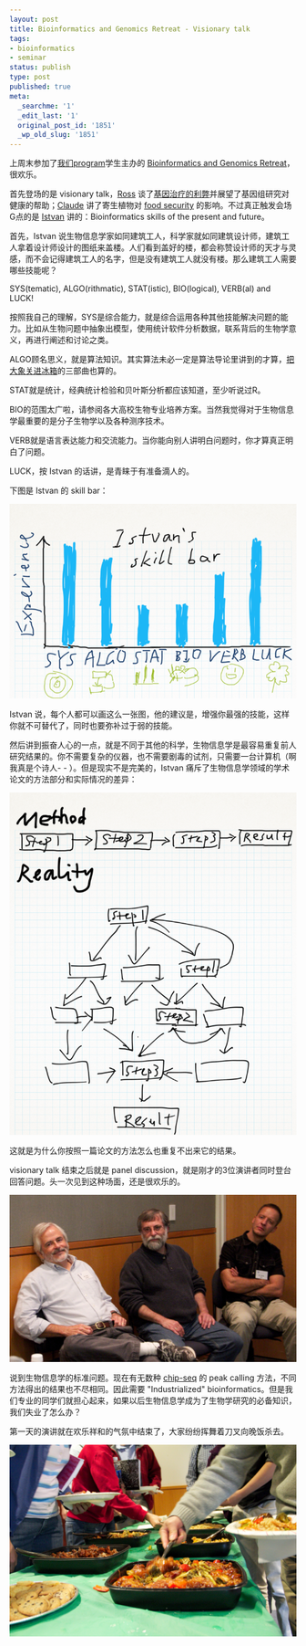 ```yaml
---
layout: post
title: Bioinformatics and Genomics Retreat - Visionary talk
tags:
- bioinformatics
- seminar
status: publish
type: post
published: true
meta:
  _searchme: '1'
  _edit_last: '1'
  original_post_id: '1851'
  _wp_old_slug: '1851'
---
```

上周末参加了<a href="http://www.huck.psu.edu/education/bioinformatics-and-genomics">我们program</a>学生主办的 <a href="http://www.huck.psu.edu/calendar/conferences-and-workshops/2011/bioinformatics-genomics-retreat">Bioinformatics and Genomics Retreat</a>，很欢乐。

首先登场的是 visionary talk，<a href="http://www.bx.psu.edu/~ross/">Ross</a> 谈了<a href="http://www.nature.com/nbt/journal/v29/n2/full/nbt.1769.html">基因治疗的利弊</a>并展望了基因组研究对健康的帮助；<a href="http://depcla4.bio.psu.edu/">Claude</a> 讲了寄生植物对 <a href="http://en.wikipedia.org/wiki/Food_security">food security</a> 的影响。不过真正触发会场G点的是 <a href="http://www.personal.psu.edu/iua1/">Istvan</a> 讲的：Bioinformatics skills of the present and future。

首先，Istvan 说生物信息学家如同建筑工人，科学家就如同建筑设计师，建筑工人拿着设计师设计的图纸来盖楼。人们看到盖好的楼，都会称赞设计师的天才与灵感，而不会记得建筑工人的名字，但是没有建筑工人就没有楼。那么建筑工人需要哪些技能呢？

SYS(tematic), ALGO(rithmatic), STAT(istic), BIO(logical), VERB(al) and LUCK!

按照我自己的理解，SYS是综合能力，就是综合运用各种其他技能解决问题的能力。比如从生物问题中抽象出模型，使用统计软件分析数据，联系背后的生物学意义，再进行阐述和讨论之类。

ALGO顾名思义，就是算法知识。其实算法未必一定是算法导论里讲到的才算，<a href="http://www.google.com/search?q=%E6%8A%8A%E5%A4%A7%E8%B1%A1%E5%85%B3%E8%BF%9B%E5%86%B0%E7%AE%B1">把大象关进冰箱</a>的三部曲也算的。

STAT就是统计，经典统计检验和贝叶斯分析都应该知道，至少听说过R。

BIO的范围太广啦，请参阅各大高校生物专业培养方案。当然我觉得对于生物信息学最重要的是分子生物学以及各种测序技术。

VERB就是语言表达能力和交流能力。当你能向别人讲明白问题时，你才算真正明白了问题。

LUCK，按 Istvan 的话讲，是青睐于有准备滴人的。

下图是 Istvan 的 skill bar：


![](/images/2011/09/my-note-page-2.png)

Istvan 说，每个人都可以画这么一张图，他的建议是，增强你最强的技能，这样你就不可替代了，同时也要弥补过于弱的技能。

然后讲到振奋人心的一点，就是不同于其他的科学，生物信息学是最容易重复前人研究结果的。你不需要复杂的仪器，也不需要剧毒的试剂，只需要一台计算机（啊我真是个诗人- - ）。但是现实不是完美的，Istvan 痛斥了生物信息学领域的学术论文的方法部分和实际情况的差异：

![](/images/2011/09/my-note-page-2-1.png)

这就是为什么你按照一篇论文的方法怎么也重复不出来它的结果。

visionary talk 结束之后就是 panel discussion，就是刚才的3位演讲者同时登台回答问题。头一次见到这种场面，还是很欢乐的。

![](/images/2011/09/img_2187.jpg)

说到生物信息学的标准问题。现在有无数种 <a href="http://en.wikipedia.org/wiki/Chip-Sequencing">chip-seq</a> 的 peak calling 方法，不同方法得出的结果也不尽相同。因此需要 "Industrialized" bioinformatics。但是我们专业的同学们就担心起来，如果以后生物信息学成为了生物学研究的必备知识，我们失业了怎么办？

第一天的演讲就在欢乐祥和的气氛中结束了，大家纷纷挥舞着刀叉向晚饭杀去。

![](/images/2011/09/img_2197.jpg)
